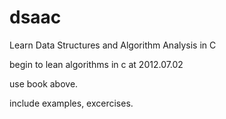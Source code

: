 dsaac
=====

Learn Data Structures and Algorithm Analysis in C

begin to lean algorithms in c at 2012.07.02

use book above.

include examples, excercises.
